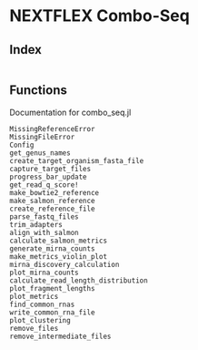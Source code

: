 # NEXTFLEX Combo-Seq

## Index

```@index
```

## Functions

Documentation for combo_seq.jl
```@docs
MissingReferenceError
MissingFileError
Config
get_genus_names
create_target_organism_fasta_file
capture_target_files
progress_bar_update
get_read_q_score!
make_bowtie2_reference
make_salmon_reference
create_reference_file
parse_fastq_files
trim_adapters
align_with_salmon
calculate_salmon_metrics
generate_mirna_counts
make_metrics_violin_plot
mirna_discovery_calculation
plot_mirna_counts
calculate_read_length_distribution
plot_fragment_lengths
plot_metrics
find_common_rnas
write_common_rna_file
plot_clustering
remove_files
remove_intermediate_files
```
